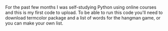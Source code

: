 For the past few months I was self-studying Python using online courses and this is my first code to upload.
To be able to run this code you'll need to download termcolor package and a list of words for the hangman game, or you can make your own list.
